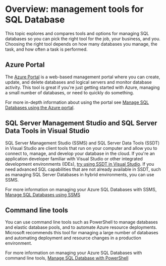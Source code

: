 <properties 
	pageTitle="Overview: management tools for SQL Database" 
	description="Compares tools and options for managing Azure SQL Database" 
	services="sql-database" 
	documentationCenter="" 
	authors="TigerMint" 
	manager="" 
	editor=""/>

<tags 
	ms.service="sql-database" 
	ms.workload="data-management" 
	ms.tgt_pltfrm="na" 
	ms.devlang="na" 
	ms.topic="article" 
	ms.date="04/15/2015" 
	ms.author="vinsonyu"/>

# Overview: management tools for SQL Database

This topic explores and compares tools and options for managing SQL databases so you can pick the right tool for the job, your business, and you. Choosing the right tool depends on how many databases you manage, the task, and how often a task is performed.



## Azure Portal


The [Azure Portal](http://portal.azure.com) is a web-based management portal where you can create, update, and delete databases and logical servers and monitor database activity. This tool is great if you're just getting started with Azure, managing a small number of databases, or need to quickly do something. 

For more in-depth information about using the portal see [Manage SQL Databases using the Azure portal](sql-database-manage-portal.md).

## SQL Server Management Studio and SQL Server Data Tools in Visual Studio


SQL Server Management Studio (SSMS) and SQL Server Data Tools (SSDT) in Visual Studio are client tools that run on your computer and allow you to connect to, manage, and develop your database in the cloud. If you're an application developer familiar with Visual Studio or other integrated development environments (IDEs), [try using SSDT in Visual Studio](https://msdn.microsoft.com/library/mt204009.aspx). If you need advanced SQL capabilities that are not already available in SSDT, such as managing SQL Server Databases in hybrid environments, you can use SSMS.

For more information on managing your Azure SQL Databases with SSMS, [Manage SQL Databases using SSMS](sql-database-manage-azure-ssms.md)


## Command line tools

You can use command line tools such as PowerShell to manage databases and elastic database pools, and to automate Azure resource deployments. Microsoft recommends this tool for managing a large number of databases and automating deployment and resource changes in a production environment. 

For more information on managing your Azure SQL Databases with command line tools, [Manage SQL Database with PowerShell](sql-database-command-line-tools.md)
 
